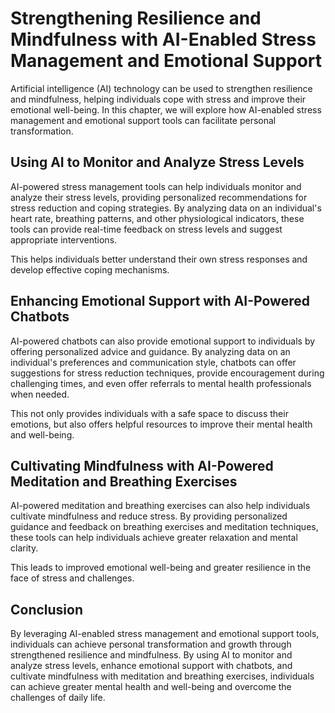 Strengthening Resilience and Mindfulness with AI-Enabled Stress Management and Emotional Support
======================================================================================================================================================

Artificial intelligence (AI) technology can be used to strengthen resilience and mindfulness, helping individuals cope with stress and improve their emotional well-being. In this chapter, we will explore how AI-enabled stress management and emotional support tools can facilitate personal transformation.

Using AI to Monitor and Analyze Stress Levels
---------------------------------------------

AI-powered stress management tools can help individuals monitor and analyze their stress levels, providing personalized recommendations for stress reduction and coping strategies. By analyzing data on an individual's heart rate, breathing patterns, and other physiological indicators, these tools can provide real-time feedback on stress levels and suggest appropriate interventions.

This helps individuals better understand their own stress responses and develop effective coping mechanisms.

Enhancing Emotional Support with AI-Powered Chatbots
----------------------------------------------------

AI-powered chatbots can also provide emotional support to individuals by offering personalized advice and guidance. By analyzing data on an individual's preferences and communication style, chatbots can offer suggestions for stress reduction techniques, provide encouragement during challenging times, and even offer referrals to mental health professionals when needed.

This not only provides individuals with a safe space to discuss their emotions, but also offers helpful resources to improve their mental health and well-being.

Cultivating Mindfulness with AI-Powered Meditation and Breathing Exercises
--------------------------------------------------------------------------

AI-powered meditation and breathing exercises can also help individuals cultivate mindfulness and reduce stress. By providing personalized guidance and feedback on breathing exercises and meditation techniques, these tools can help individuals achieve greater relaxation and mental clarity.

This leads to improved emotional well-being and greater resilience in the face of stress and challenges.

Conclusion
----------

By leveraging AI-enabled stress management and emotional support tools, individuals can achieve personal transformation and growth through strengthened resilience and mindfulness. By using AI to monitor and analyze stress levels, enhance emotional support with chatbots, and cultivate mindfulness with meditation and breathing exercises, individuals can achieve greater mental health and well-being and overcome the challenges of daily life.
